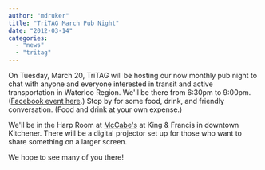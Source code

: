 ```yaml
---
author: "mdruker"
title: "TriTAG March Pub Night"
date: "2012-03-14"
categories: 
  - "news"
  - "tritag"
---
```


On Tuesday, March 20, TriTAG will be hosting our now monthly pub night to chat with anyone and everyone interested in transit and active transportation in Waterloo Region. We'll be there from 6:30pm to 9:00pm. ([Facebook event here](https://www.facebook.com/events/376010555756208/).) Stop by for some food, drink, and friendly conversation. (Food and drink at your own expense.)

We'll be in the Harp Room at [McCabe's](https://www.mccabesirishpub.ca/Kitchener/) at King & Francis in downtown Kitchener. There will be a digital projector set up for those who want to share something on a larger screen.

We hope to see many of you there!
